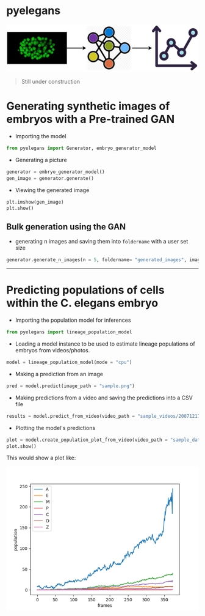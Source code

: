 # pyelegans 

<img src = "images/py_elegans_vis.png">

> Still under construction

# Generating synthetic images of embryos with a Pre-trained GAN

* Importing the model
```python
from pyelegans import Generator, embryo_generator_model
```

* Generating a picture
```python
generator = embryo_generator_model()
gen_image = generator.generate()  

```
* Viewing the generated image
```
plt.imshow(gen_image)
plt.show()
```

## Bulk generation using the GAN
* generating n images and saving them into `foldername` with a user set size 

```python
generator.generate_n_images(n = 5, foldername= "generated_images", image_size= (700,500))
```

---

# Predicting populations of cells within the C. elegans embryo

*  Importing the population model for inferences 
```python
from pyelegans import lineage_population_model
```

* Loading a model instance to be used to estimate lineage populations of embryos from videos/photos.
```python
model = lineage_population_model(mode = "cpu")
```

* Making a prediction from an image
```python
pred = model.predict(image_path = "sample.png")
```

* Making predictions from a video and saving the predictions into a CSV file
```python
results = model.predict_from_video(video_path = "sample_videos/20071217_ceh-432x3.mov", save_csv = True, csv_name = "foo.csv")
```

* Plotting the model's predictions
```python
plot = model.create_population_plot_from_video(video_path = "sample_data/sample_videos/20071217_ceh-432x3.mov", save_plot= True, plot_name= "images/plot.png", ignore_last_n_frames= 30 )
plot.show()
```
This would show a plot like:

<img src= "sample_preds/plot.png">
